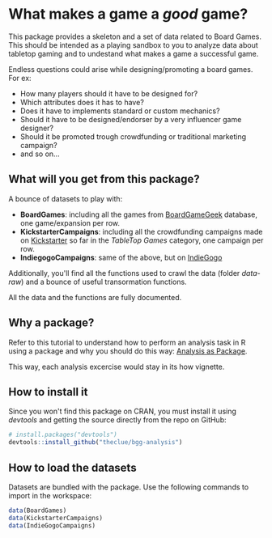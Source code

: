 # What makes a game a _good_ game?
This package provides a skeleton and a set of data related to Board Games. This should be intended as a playing sandbox to you to analyze data about tabletop gaming and to undestand what makes a game a successful game.

Endless questions could arise while designing/promoting a board games. For ex:

* How many players should it have to be designed for?
* Which attributes does it has to have?
* Does it have to implements standard or custom mechanics?
* Should it have to be designed/endorser by a very influencer game designer?
* Should it be promoted trough crowdfunding or traditional marketing campaign?
* and so on...

## What will you get from this package?
A bounce of datasets to play with:

* **BoardGames**: including all the games from [BoardGameGeek](https://boardgamegeek.com) database, one game/expansion per row.
* **KickstarterCampaigns**: including all the crowdfunding campaigns made on [Kickstarter](https://www.kickstarter.com) so far in the _TableTop Games_ category, one campaign per row.
* **IndiegogoCampaigns**: same of the above, but on [IndieGogo](https://www.indiegogo.com)

Additionally, you'll find all the functions used to crawl the data (folder _data-raw_) and a bounce of useful transormation functions.

All the data and the functions are fully documented.

## Why a package?
Refer to this tutorial to understand how to perform an analysis task in R using a package and why you should do this way: [Analysis as Package](http://rmflight.github.io/posts/2014/07/analyses_as_packages.html).

This way, each analysis excercise would stay in its how vignette.

## How to install it
Since you won't find this package on CRAN, you must install it using _devtools_ and getting the source directly from the repo on GitHub:

```R
# install.packages("devtools")
devtools::install_github("theclue/bgg-analysis")
```

## How to load the datasets
Datasets are bundled with the package. Use the following commands to import in the workspace:
```R
data(BoardGames)
data(KickstarterCampaigns)
data(IndieGogoCampaigns)
```
